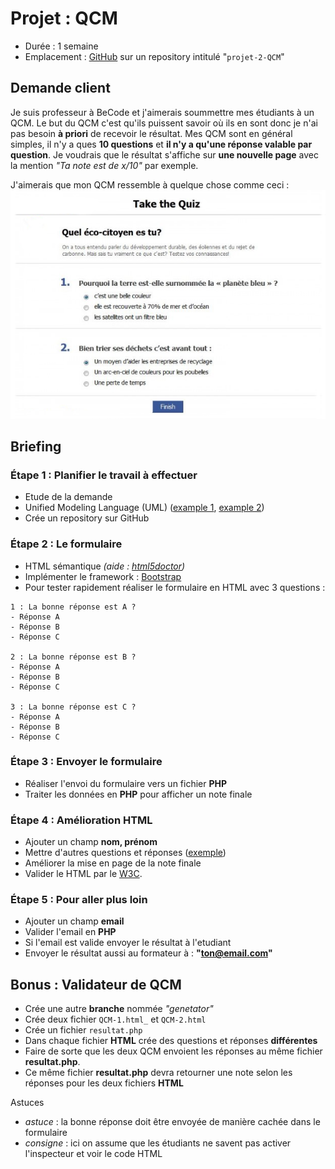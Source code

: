 # Projet : QCM
- Durée : 1 semaine
- Emplacement : [GitHub](https://github.com/) sur un repository intitulé "`projet-2-QCM`"

## Demande client
Je suis professeur à BeCode et j'aimerais soummettre mes étudiants à un QCM.
Le but du QCM c'est qu'ils puissent savoir où ils en sont donc je n'ai pas besoin 
**à priori** de recevoir le résultat. 
Mes QCM sont en général simples, il n'y a ques **10 questions** et **il n'y a qu'une réponse valable par question**.
Je voudrais que le résultat s'affiche sur **une nouvelle page** avec la mention _"Ta note est de x/10"_ par exemple. 

J'aimerais que mon QCM ressemble à quelque chose comme ceci : ![Image exemple qcm](qcm.png)


## Briefing

### Étape 1 : Planifier le travail à effectuer
- Etude de la demande
- Unified Modeling Language (UML) ([example 1](http://astah.net/features/uml-features/uml-features-class.png), [example 2](http://msoe.us/taylor/tutorial/se1021/exceptionUML.png))
- Crée un repository sur GitHub 

### Étape 2 : Le formulaire 

- HTML sémantique _(aide : [html5doctor](http://html5doctor.com/))_
- Implémenter le framework : [Bootstrap](http://getbootstrap.com/)
- Pour tester rapidement réaliser le formulaire en HTML avec 3 questions :

```
1 : La bonne réponse est A ?
- Réponse A
- Réponse B
- Réponse C

2 : La bonne réponse est B ?
- Réponse A
- Réponse B
- Réponse C

3 : La bonne réponse est C ?
- Réponse A
- Réponse B
- Réponse C
```

### Étape 3 : Envoyer le formulaire

- Réaliser l'envoi du formulaire vers un fichier **PHP**
- Traiter les données en **PHP** pour afficher un note finale

### Étape 4 : Amélioration HTML

- Ajouter un champ **nom, prénom**
- Mettre d'autres questions et réponses ([exemple](/Quizz))  
- Améliorer la mise en page de la note finale
- Valider le HTML par le [W3C](https://validator.w3.org/).

### Étape 5 : Pour aller plus loin

- Ajouter un champ **email**
- Valider l'email en **PHP**
- Si l'email est valide envoyer le résultat à l'etudiant 
- Envoyer le résultat aussi au formateur à : **"ton@email.com"**


## Bonus : Validateur de QCM
- Crée une autre **branche** nommée *"genetator"*
- Crée deux fichier `QCM-1.html_` et `QCM-2.html`
- Crée un fichier `resultat.php`
- Dans chaque fichier **HTML** crée des questions et réponses **différentes**
- Faire de sorte que les deux QCM envoient les réponses au même fichier **resultat.php**. 
- Ce même fichier **resultat.php** devra retourner une note selon les réponses pour les deux fichiers **HTML** 

Astuces

- _astuce_ : la bonne réponse doit être envoyée de manière cachée dans le formulaire
- _consigne_ : ici on assume que les étudiants ne savent pas activer l'inspecteur et voir le code HTML
